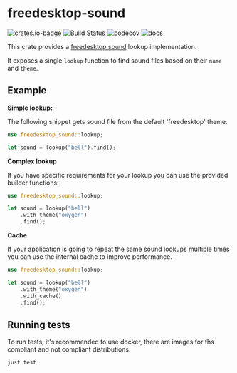  # freedesktop-sound
![crates.io-badge](https://img.shields.io/crates/v/freedesktop-sound)
[![Build Status](https://github.com/unixpariah/freedesktop-sound/actions/workflows/tests.yml/badge.svg)](https://github.com/unixpariah/freedesktop-sound/actions/workflows/tests.yml)
[![codecov](https://codecov.io/gh/unixpariah/freedesktop-sound/graph/badge.svg?token=49LRWZ9D1K)](https://codecov.io/gh/unixpariah/freedesktop-sound)
[![docs](https://docs.rs/freedesktop-sound/badge.svg)](https://docs.rs/freedesktop-sound/latest/freedesktop-sound/index.html)

 This crate provides a [freedesktop sound](https://specifications.freedesktop.org/sound-theme-spec/latest/sound_lookup.html) lookup implementation.

 It exposes a single `lookup` function to find sound files based on their `name` and `theme`.

 ## Example

 **Simple lookup:**

 The following snippet gets sound file from the default 'freedesktop' theme.

 ```rust
 use freedesktop_sound::lookup;

 let sound = lookup("bell").find();
```

**Complex lookup**

If you have specific requirements for your lookup you can use the provided builder functions:

```rust
use freedesktop_sound::lookup;

let sound = lookup("bell")
    .with_theme("oxygen")
    .find();
```

 **Cache:**

 If your application is going to repeat the same sound lookups multiple times
 you can use the internal cache to improve performance.

 ```rust
 use freedesktop_sound::lookup;

 let sound = lookup("bell")
     .with_theme("oxygen")
     .with_cache()
     .find();
```

## Running tests

To run tests, it's recommended to use docker, there are images for fhs compliant and not compliant distributions:

```
just test
```
